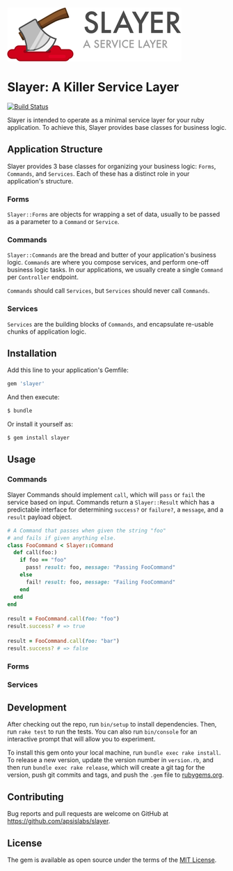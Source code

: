 ![Slayer](https://raw.githubusercontent.com/apsislabs/slayer/master/slayer_logo.png)

# Slayer: A Killer Service Layer

[![Build Status](https://travis-ci.org/apsislabs/slayer.svg?branch=master)](https://travis-ci.org/apsislabs/slayer)

Slayer is intended to operate as a minimal service layer for your ruby application. To achieve this, Slayer provides base classes for business logic.

## Application Structure

Slayer provides 3 base classes for organizing your business logic: `Forms`, `Commands`, and `Services`. Each of these has a distinct role in your application's structure.

### Forms

`Slayer::Forms` are objects for wrapping a set of data, usually to be passed as a parameter to a `Command` or `Service`.

### Commands

`Slayer::Commands` are the bread and butter of your application's business logic. `Commands` are where you compose services, and perform one-off business logic tasks. In our applications, we usually create a single `Command` per `Controller` endpoint.

`Commands` should call `Services`, but `Services` should never call `Commands`.

### Services

`Services` are the building blocks of `Commands`, and encapsulate re-usable chunks of application logic.

## Installation

Add this line to your application's Gemfile:

```ruby
gem 'slayer'
```

And then execute:

```sh
$ bundle
```

Or install it yourself as:

```sh
$ gem install slayer
```

## Usage

### Commands

Slayer Commands should implement `call`, which will `pass` or `fail` the service based on input. Commands return a `Slayer::Result` which has a predictable interface for determining `success?` or `failure?`, a `message`, and a `result` payload object.

```ruby
# A Command that passes when given the string "foo"
# and fails if given anything else.
class FooCommand < Slayer::Command
  def call(foo:)
    if foo == "foo"
      pass! result: foo, message: "Passing FooCommand"
    else
      fail! result: foo, message: "Failing FooCommand"
    end
  end
end

result = FooCommand.call(foo: "foo")
result.success? # => true

result = FooCommand.call(foo: "bar")
result.success? # => false
```

### Forms

### Services

## Development

After checking out the repo, run `bin/setup` to install dependencies. Then, run `rake test` to run the tests. You can also run `bin/console` for an interactive prompt that will allow you to experiment.

To install this gem onto your local machine, run `bundle exec rake install`. To release a new version, update the version number in `version.rb`, and then run `bundle exec rake release`, which will create a git tag for the version, push git commits and tags, and push the `.gem` file to [rubygems.org](https://rubygems.org).

## Contributing

Bug reports and pull requests are welcome on GitHub at https://github.com/apsislabs/slayer.


## License

The gem is available as open source under the terms of the [MIT License](http://opensource.org/licenses/MIT).
